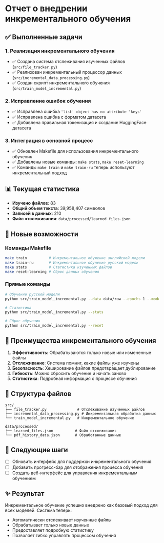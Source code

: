 # Отчет о внедрении инкрементального обучения

## ✅ Выполненные задачи

### 1. Реализация инкрементального обучения
- ✅ Создана система отслеживания изученных файлов (`src/file_tracker.py`)
- ✅ Реализован инкрементальный процессор данных (`src/incremental_data_processing.py`)
- ✅ Создан скрипт инкрементального обучения (`src/train_model_incremental.py`)

### 2. Исправление ошибок обучения
- ✅ Исправлена ошибка `'list' object has no attribute 'keys'`
- ✅ Исправлена ошибка с форматом датасета
- ✅ Добавлена правильная токенизация и создание HuggingFace датасета

### 3. Интеграция в основной процесс
- ✅ Обновлен Makefile для использования инкрементального обучения
- ✅ Добавлены новые команды: `make stats`, `make reset-learning`
- ✅ Команды `make train` и `make train-ru` теперь используют инкрементальный подход

## 📊 Текущая статистика

- **Изучено файлов**: 83
- **Общий объем текста**: 39,958,407 символов
- **Записей в данных**: 210
- **Файл отслеживания**: `data/processed/learned_files.json`

## 🚀 Новые возможности

### Команды Makefile
```bash
make train          # Инкрементальное обучение английской модели
make train-ru       # Инкрементальное обучение русской модели
make stats          # Статистика изученных файлов
make reset-learning # Сброс данных обучения
```

### Прямые команды
```bash
# Обучение русской модели
python src/train_model_incremental.py --data data/raw --epochs 1 --model ai-forever/rugpt3small_based_on_gpt2

# Статистика
python src/train_model_incremental.py --stats

# Сброс обучения
python src/train_model_incremental.py --reset
```

## 🎯 Преимущества инкрементального обучения

1. **Эффективность**: Обрабатываются только новые или измененные файлы
2. **Отслеживание**: Система помнит, какие файлы уже изучены
3. **Безопасность**: Хеширование файлов предотвращает дублирование
4. **Гибкость**: Можно сбросить обучение и начать заново
5. **Статистика**: Подробная информация о процессе обучения

## 📁 Структура файлов

```
src/
├── file_tracker.py              # Отслеживание изученных файлов
├── incremental_data_processing.py # Инкрементальная обработка данных
└── train_model_incremental.py   # Инкрементальное обучение

data/processed/
├── learned_files.json          # Файл отслеживания
└── pdf_history_data.json       # Обработанные данные
```

## 🔄 Следующие шаги

- [ ] Обновить интерфейс для поддержки инкрементального обучения
- [ ] Добавить прогресс-бар для отображения процесса обучения
- [ ] Создать веб-интерфейс для управления инкрементальным обучением

## ✨ Результат

Инкрементальное обучение успешно внедрено как базовый подход для всех моделей. Система теперь:
- Автоматически отслеживает изученные файлы
- Обрабатывает только новые данные
- Предоставляет подробную статистику
- Позволяет гибко управлять процессом обучения
